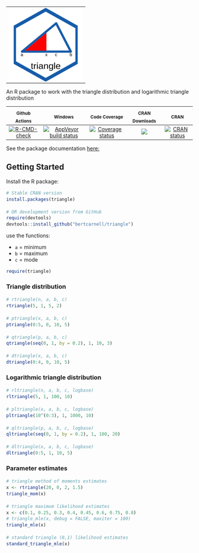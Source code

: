 <div>
  <table style="border: 0">
    <tr>
      <td>
        <img align="left" width="200" height="200" src="logo.svg"/>
      </td>
    </tr>
  </table>
</div>

An R package to work with the triangle distribution and logarithmic triangle distribution

|<sub>Github Actions</sub>|<sub>Windows</sub>|<sub>Code Coverage</sub>|<sub>CRAN Downloads</sub>|<sub>CRAN</sub>|
|:---:|:---:|:---:|:---:|:---:|
|[![R-CMD-check](https://github.com/bertcarnell/triangle/actions/workflows/r-cmd-check.yml/badge.svg)](https://github.com/bertcarnell/triangle/actions/workflows/r-cmd-check.yml)|[![AppVeyor build status](https://ci.appveyor.com/api/projects/status/github/bertcarnell/triangle?branch=master&svg=true)](https://ci.appveyor.com/project/bertcarnell/triangle)|[![Coverage status](https://codecov.io/gh/bertcarnell/triangle/branch/master/graph/badge.svg)](https://codecov.io/github/bertcarnell/triangle?branch=master)|[![](https://cranlogs.r-pkg.org/badges/triangle)](https://cran.r-project.org/package=triangle)|[![CRAN status](https://www.r-pkg.org/badges/version/triangle)](https://cran.r-project.org/package=triangle)|

See the package documentation [here:](https://bertcarnell.github.io/triangle/)

## Getting Started

Install the R package:

```r
# Stable CRAN version
install.packages(triangle)

# OR development version from GitHub
require(devtools)
devtools::install_github("bertcarnell/triangle")
```

use the functions:

- `a` = minimum
- `b` = maximum
- `c` = mode

```r
require(triangle)
```

### Triangle distribution

```r
# rtriangle(n, a, b, c)
rtriangle(5, 1, 5, 2)

# ptriangle(x, a, b, c)
ptriangle(0:5, 0, 10, 5)

# qtriangle(p, a, b, c)
qtriangle(seq(0, 1, by = 0.2), 1, 10, 3)

# dtriangle(x, a, b, c)
dtriangle(0:4, 0, 10, 5)
```

### Logarithmic triangle distribution

```r
# rltriangle(n, a, b, c, logbase)
rltriangle(5, 1, 100, 10)

# pltriangle(x, a, b, c, logbase)
pltriangle(10^(0:3), 1, 1000, 10)

# qltriangle(p, a, b, c, logbase)
qltriangle(seq(0, 1, by = 0.2), 1, 100, 20)

# dltriangle(x, a, b, c, logbase)
dltriangle(0:5, 1, 10, 5)
```

### Parameter estimates

```r
# triangle method of moments estimates
x <- rtriangle(20, 0, 2, 1.5)
triangle_mom(x)

# triangle maximum likelihood estimates
x <- c(0.1, 0.25, 0.3, 0.4, 0.45, 0.6, 0.75, 0.8)
# triangle_mle(x, debug = FALSE, maxiter = 100)
triangle_mle(x)

# standard triangle (0,1) likelihood estimates
standard_triangle_mle(x)
```

